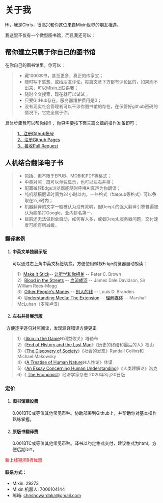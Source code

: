 # 关于我


Hi，我是Chris，很高兴和你这位来自Mixin世界的朋友相遇。

我这里不仅有一个微型图书馆，而且我还可以：

## 帮你建立只属于你自己的图书馆

在你自己的图书馆里，你可以：

>- 藏1000本书，甚至更多，真正的传家宝；
>- 随时写下感想、或给朋友评论。每篇文章下方都有评论区的，如果刷不出来，可以Mixin上联系我；
>- 随时全文搜索，现在就可以试试；
>- 只要GitHub存在，服务器维护费用是0；
>- 没有现实社会管理者可以干涉你图书馆的存在，在保管好github密码的情况下，它完全属于你。

具体步骤我可以帮你操作，你只需要按下面三篇文章的操作准备即可：

> [1、注册Github帐号](https://doraemonj.github.io/zh-cn/create_github_account/)<br />
> [2、注册Github Pages](https://doraemonj.github.io/zh-cn/create_github_pages/)<br />
> [3、接收Pull Request](https://doraemonj.github.io/zh-cn/merge_pull_request/)

## 人机结合翻译电子书

> -   包括、但不限于EPUB、MOBI和PDF等格式；
> -   中英对照：既可以单独显示，也可以左右并排；
> -   配置微软Edge浏览器能随时呼唤AI真声为你朗读；
> -   纯机器稿翻译时间为24小时以内，一些格式（如epub等格式）可以争取在2小时内；
> -   机器翻译的文字一般被认为没有灵魂，但DeepL的强大翻译引擎普遍被认为能吊打Google，业内排名第一。
> -   目前还无法做到全自动，如何客人多，或者DeepL服务器问题，交付速度可能有所减缓。

### 翻译案例

1.   #### 中英文单独展示版

     可以通过右上角中英文标签切换，方便使用微软Edge浏览器自动朗读：

> 1）[Make it Stick](https://doraemonj.github.io/en/make_it_stick/)-- [让所学和你相关](https://doraemonj.github.io/make_it_stick/) -- Peter C. Brown<br />
> 2）[Blood in the Streets](https://doraemonj.github.io/en/blood_in_the_streets/)  -- [血流成河](https://doraemonj.github.io/blood_in_the_streets/) -- James Dale Davidson, Sir William Rees-Mogg<br />
> 3）[Other People's Money](https://doraemonj.github.io/en/other_peoples_money/) -- [别人的钱](https://doraemonj.github.io/other_peoples_money/) -- Louis D. Brandeis<br />
> 4）[Understanding Media: The Extension](https://doraemonj.github.io/en/understanding_media/) -- [理解媒体](https://doraemonj.github.io/understanding_media/) -- Marshall McLuhan（麦克卢汉）

2.   #### 左右并排展示版

​		方便逐字逐句对照阅读，发现漏译错译方便更正

> 1）《[Skin in the Game](https://doraemonj.github.io/docs/b28_skin_in_the_game/en_zh.html)》《利益攸关》塔勒布<br />
> 2）《[End of History and the Last Man](https://doraemonj.github.io/docs/b40_end_of_history_and_the_last_man/b4.html)》《历史的终结和最后的人》福山<br />
> 3）《[The Discovery of Society](https://doraemonj.github.io/docs/b35_the_discovery_of_society/b4.html)》《社会的发现》Randall Collins和 Michael Makowsky<br />
> 4）《[A Treatise of Human Nature](https://doraemonj.github.io/docs/b33_a_treatise_of_human_nature/b4.html)》《人性论》休谟<br />
> 5）《[An Essay Concerning Human Understanding](https://doraemonj.github.io/docs/b32_an_essay_concerning_human_understanding/b3.html)》《人类理解论》洛克<br />
> 6）《 [The Economist](https://doraemonj.github.io/docs/b30_the_economist/20220330/en_zh.html)》经济学家杂志 2020年3月30日版

### 定价

1. #### 图书馆建设费

    0.001BTC或等值其他常见币种。协助部署到Github上，并帮助你对基本操作熟练掌握。<br />

2. #### 原版书翻译费

    0.001BTC或等值其他常见币种。译书以约定格式交付，建议格式为html，方便后期DIY。<br />

  <font color='red'>新上线期间8折优惠 </font>

#### 联系方式：

- Mixin: 29273
- MIxin 机器人: 7000104144
- 邮箱: chrishowardaka@gmail.com
